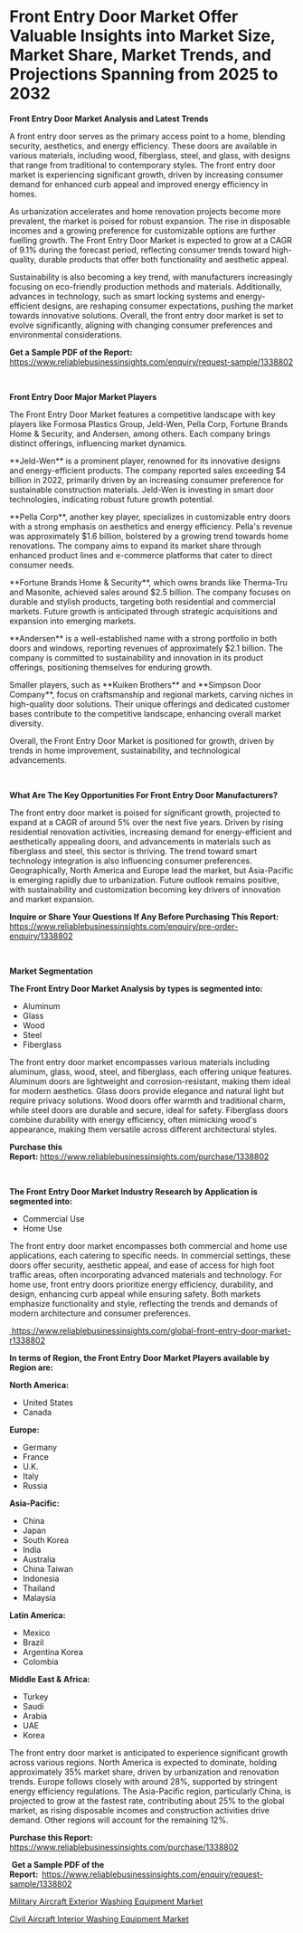 <p><h1>Front Entry Door Market Offer Valuable Insights into Market Size, Market Share, Market Trends, and Projections Spanning from 2025 to 2032</h1></p><p><strong>Front Entry Door Market Analysis and Latest Trends</strong></p>
<p><p>A front entry door serves as the primary access point to a home, blending security, aesthetics, and energy efficiency. These doors are available in various materials, including wood, fiberglass, steel, and glass, with designs that range from traditional to contemporary styles. The front entry door market is experiencing significant growth, driven by increasing consumer demand for enhanced curb appeal and improved energy efficiency in homes.</p><p>As urbanization accelerates and home renovation projects become more prevalent, the market is poised for robust expansion. The rise in disposable incomes and a growing preference for customizable options are further fuelling growth. The Front Entry Door Market is expected to grow at a CAGR of 9.1% during the forecast period, reflecting consumer trends toward high-quality, durable products that offer both functionality and aesthetic appeal. </p><p>Sustainability is also becoming a key trend, with manufacturers increasingly focusing on eco-friendly production methods and materials. Additionally, advances in technology, such as smart locking systems and energy-efficient designs, are reshaping consumer expectations, pushing the market towards innovative solutions. Overall, the front entry door market is set to evolve significantly, aligning with changing consumer preferences and environmental considerations.</p></p>
<p><strong>Get a Sample PDF of the Report:&nbsp;</strong> <a href="https://www.reliablebusinessinsights.com/enquiry/request-sample/1338802?utm_campaign=63&utm_medium=2&utm_source=Github&utm_content=ia&utm_term=08012025&utm_id=front-entry-door">https://www.reliablebusinessinsights.com/enquiry/request-sample/1338802</a></p>
<p>&nbsp;</p>
<p><strong>Front Entry Door Major Market Players</strong></p>
<p><p>The Front Entry Door Market features a competitive landscape with key players like Formosa Plastics Group, Jeld-Wen, Pella Corp, Fortune Brands Home & Security, and Andersen, among others. Each company brings distinct offerings, influencing market dynamics.</p><p>**Jeld-Wen** is a prominent player, renowned for its innovative designs and energy-efficient products. The company reported sales exceeding $4 billion in 2022, primarily driven by an increasing consumer preference for sustainable construction materials. Jeld-Wen is investing in smart door technologies, indicating robust future growth potential.</p><p>**Pella Corp**, another key player, specializes in customizable entry doors with a strong emphasis on aesthetics and energy efficiency. Pella's revenue was approximately $1.6 billion, bolstered by a growing trend towards home renovations. The company aims to expand its market share through enhanced product lines and e-commerce platforms that cater to direct consumer needs.</p><p>**Fortune Brands Home & Security**, which owns brands like Therma-Tru and Masonite, achieved sales around $2.5 billion. The company focuses on durable and stylish products, targeting both residential and commercial markets. Future growth is anticipated through strategic acquisitions and expansion into emerging markets.</p><p>**Andersen** is a well-established name with a strong portfolio in both doors and windows, reporting revenues of approximately $2.1 billion. The company is committed to sustainability and innovation in its product offerings, positioning themselves for enduring growth.</p><p>Smaller players, such as **Kuiken Brothers** and **Simpson Door Company**, focus on craftsmanship and regional markets, carving niches in high-quality door solutions. Their unique offerings and dedicated customer bases contribute to the competitive landscape, enhancing overall market diversity. </p><p>Overall, the Front Entry Door Market is positioned for growth, driven by trends in home improvement, sustainability, and technological advancements.</p></p>
<p>&nbsp;</p>
<p><strong>What Are The Key Opportunities For Front Entry Door Manufacturers?</strong></p>
<p><p>The front entry door market is poised for significant growth, projected to expand at a CAGR of around 5% over the next five years. Driven by rising residential renovation activities, increasing demand for energy-efficient and aesthetically appealing doors, and advancements in materials such as fiberglass and steel, this sector is thriving. The trend toward smart technology integration is also influencing consumer preferences. Geographically, North America and Europe lead the market, but Asia-Pacific is emerging rapidly due to urbanization. Future outlook remains positive, with sustainability and customization becoming key drivers of innovation and market expansion.</p></p>
<p><strong>Inquire or Share Your Questions If Any Before Purchasing This Report:</strong> <a href="https://www.reliablebusinessinsights.com/enquiry/pre-order-enquiry/1338802?utm_campaign=63&utm_medium=2&utm_source=Github&utm_content=ia&utm_term=08012025&utm_id=front-entry-door">https://www.reliablebusinessinsights.com/enquiry/pre-order-enquiry/1338802</a></p>
<p>&nbsp;</p>
<p><strong>Market Segmentation</strong></p>
<p><strong>The Front Entry Door Market Analysis by types is segmented into:</strong></p>
<p><ul><li>Aluminum</li><li>Glass</li><li>Wood</li><li>Steel</li><li>Fiberglass</li></ul></p>
<p><p>The front entry door market encompasses various materials including aluminum, glass, wood, steel, and fiberglass, each offering unique features. Aluminum doors are lightweight and corrosion-resistant, making them ideal for modern aesthetics. Glass doors provide elegance and natural light but require privacy solutions. Wood doors offer warmth and traditional charm, while steel doors are durable and secure, ideal for safety. Fiberglass doors combine durability with energy efficiency, often mimicking wood's appearance, making them versatile across different architectural styles.</p></p>
<p><strong>Purchase this Report:&nbsp;</strong><a href="https://www.reliablebusinessinsights.com/purchase/1338802?utm_campaign=63&utm_medium=2&utm_source=Github&utm_content=ia&utm_term=08012025&utm_id=front-entry-door">https://www.reliablebusinessinsights.com/purchase/1338802</a></p>
<p>&nbsp;</p>
<p><strong>The Front Entry Door Market Industry Research by Application is segmented into:</strong></p>
<p><ul><li>Commercial Use</li><li>Home Use</li></ul></p>
<p><p>The front entry door market encompasses both commercial and home use applications, each catering to specific needs. In commercial settings, these doors offer security, aesthetic appeal, and ease of access for high foot traffic areas, often incorporating advanced materials and technology. For home use, front entry doors prioritize energy efficiency, durability, and design, enhancing curb appeal while ensuring safety. Both markets emphasize functionality and style, reflecting the trends and demands of modern architecture and consumer preferences.</p></p>
<p><a href="https://www.reliablebusinessinsights.com/global-front-entry-door-market-r1338802?utm_campaign=63&utm_medium=2&utm_source=Github&utm_content=ia&utm_term=08012025&utm_id=front-entry-door">&nbsp;https://www.reliablebusinessinsights.com/global-front-entry-door-market-r1338802</a></p>
<p><strong>In terms of Region, the Front Entry Door Market Players available by Region are:</strong></p>
<p>
    <p> <strong> North America: </strong>
        <ul>
            <li>United States</li>
            <li>Canada</li>
        </ul>
        </p> 
    <p> <strong> Europe: </strong>
        <ul>
            <li>Germany</li>
            <li>France</li>
            <li>U.K.</li>
            <li>Italy</li>
            <li>Russia</li>
        </ul>
        </p> 
    <p> <strong> Asia-Pacific: </strong>
        <ul>
            <li>China</li>
            <li>Japan</li>
            <li>South Korea</li>
            <li>India</li>
            <li>Australia</li>
            <li>China Taiwan</li>
            <li>Indonesia</li>
            <li>Thailand</li>
            <li>Malaysia</li>
        </ul>
        </p> 
    <p> <strong> Latin America: </strong>
        <ul>
            <li>Mexico</li>
            <li>Brazil</li>
            <li>Argentina Korea</li>
            <li>Colombia</li>
        </ul>
        </p> 
    <p> <strong> Middle East & Africa: </strong>
        <ul>
            <li>Turkey</li>
            <li>Saudi</li>
            <li>Arabia</li>
            <li>UAE</li>
            <li>Korea</li>
        </ul>
    </p>
    </p>
<p><p>The front entry door market is anticipated to experience significant growth across various regions. North America is expected to dominate, holding approximately 35% market share, driven by urbanization and renovation trends. Europe follows closely with around 28%, supported by stringent energy efficiency regulations. The Asia-Pacific region, particularly China, is projected to grow at the fastest rate, contributing about 25% to the global market, as rising disposable incomes and construction activities drive demand. Other regions will account for the remaining 12%.</p></p>
<p><strong>Purchase this Report: </strong><a href="https://www.reliablebusinessinsights.com/purchase/1338802?utm_campaign=63&utm_medium=2&utm_source=Github&utm_content=ia&utm_term=08012025&utm_id=front-entry-door">https://www.reliablebusinessinsights.com/purchase/1338802</a></p>
<p>&nbsp;<strong>Get a Sample PDF of the Report:&nbsp;&nbsp;</strong><a href="https://www.reliablebusinessinsights.com/enquiry/request-sample/1338802?utm_campaign=63&utm_medium=2&utm_source=Github&utm_content=ia&utm_term=08012025&utm_id=front-entry-door">https://www.reliablebusinessinsights.com/enquiry/request-sample/1338802</a></p>
<p><strong></strong></p>
<p><p><a href="https://github.com/barnickclara79/Market-Research-Report-List-1/blob/main/military-aircraft-exterior-washing-equipment-market.md?utm_campaign=63&utm_medium=2&utm_source=Github&utm_content=ia&utm_term=08012025&utm_id=front-entry-door">Military Aircraft Exterior Washing Equipment Market</a></p><p><a href="https://github.com/domoniqueluoma76/Market-Research-Report-List-1/blob/main/civil-aircraft-interior-washing-equipment-market.md?utm_campaign=63&utm_medium=2&utm_source=Github&utm_content=ia&utm_term=08012025&utm_id=front-entry-door">Civil Aircraft Interior Washing Equipment Market</a></p></p>